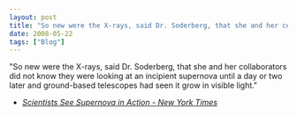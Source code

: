 ```yaml
---
layout: post
title: "So new were the X-rays, said Dr. Soderberg, that she and her collaborators did not know they were..."
date: 2008-05-22
tags: ["Blog"]
---
```


"So new were the X-rays, said Dr. Soderberg, that she and her collaborators did not know they were looking at an incipient supernova until a day or two later and ground-based telescopes had seen it grow in visible light."  

 - _[Scientists See Supernova in Action - New York Times](http://www.nytimes.com/2008/05/22/science/22nova.html)_